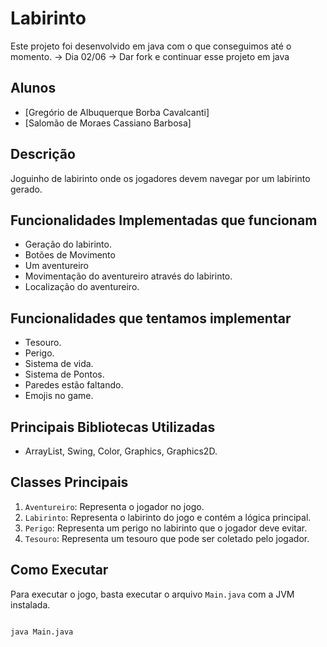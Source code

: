 # Labirinto

Este projeto foi desenvolvido em java com o que conseguimos até o momento. -> Dia 02/06 -> Dar fork e continuar esse projeto em java

## Alunos
- [Gregório de Albuquerque Borba Cavalcanti]
- [Salomão de Moraes Cassiano Barbosa]

## Descrição
Joguinho de labirinto onde os jogadores devem navegar por um labirinto gerado.

## Funcionalidades Implementadas que funcionam

- Geração do labirinto.
- Botões de Movimento
- Um aventureiro
- Movimentação do aventureiro através do labirinto.
- Localização do aventureiro.

## Funcionalidades que tentamos implementar

- Tesouro.
- Perigo.
- Sistema de vida.
- Sistema de Pontos.
- Paredes estão faltando.
- Emojis no game.

## Principais Bibliotecas Utilizadas
- ArrayList, Swing, Color, Graphics, Graphics2D.

## Classes Principais
1. `Aventureiro`: Representa o jogador no jogo.
2. `Labirinto`: Representa o labirinto do jogo e contém a lógica principal.
3. `Perigo`: Representa um perigo no labirinto que o jogador deve evitar.
4. `Tesouro`: Representa um tesouro que pode ser coletado pelo jogador.

## Como Executar
Para executar o jogo, basta executar o arquivo `Main.java` com a JVM instalada.

```bash

java Main.java
